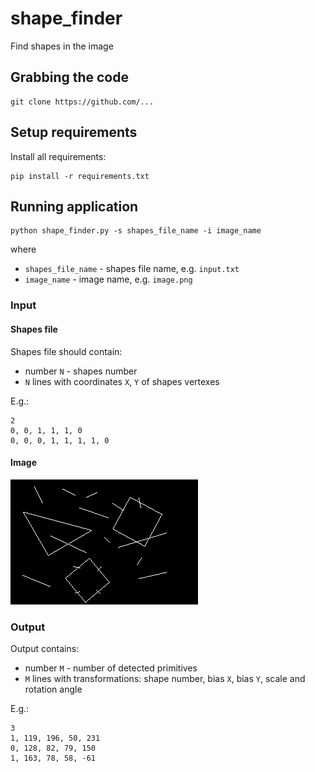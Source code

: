 # shape_finder

Find shapes in the image

## Grabbing the code
```
git clone https://github.com/...
```

## Setup requirements
Install all requirements:
```
pip install -r requirements.txt
```

## Running application
```
python shape_finder.py -s shapes_file_name -i image_name
```
where

* `shapes_file_name` - shapes file name, e.g. `input.txt`
* `image_name` - image name, e.g. `image.png`

### Input

#### Shapes file

Shapes file should contain:

* number `N` - shapes number
* `N` lines with coordinates `X`, `Y` of shapes vertexes

E.g.:

```
2
0, 0, 1, 1, 1, 0
0, 0, 0, 1, 1, 1, 1, 0
```

#### Image

![Image](image.png)

### Output

Output contains:

* number `M` - number of detected primitives
* `M` lines with transformations: shape number, bias `X`, bias `Y`, scale and rotation angle

E.g.:

```
3
1, 119, 196, 50, 231
0, 128, 82, 79, 150
1, 163, 78, 58, -61
```
